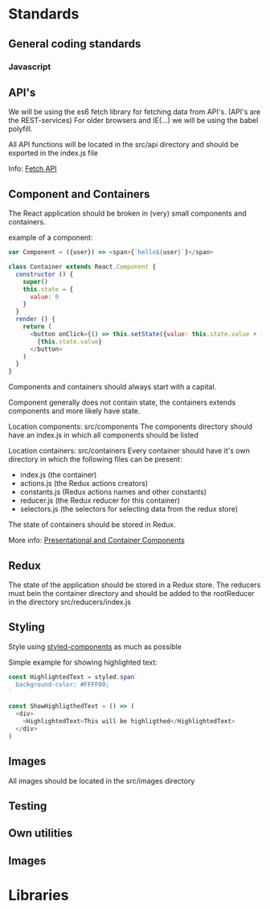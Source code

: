 # Standards

## General coding standards

### Javascript

## API's
We will be using the es6 fetch library for fetching data from API's. (API's are the REST-services)
For older browsers and IE(...) we will be using the babel polyfill.

All API functions will be located in the src/api directory and should be exported in the index.js file

Info:
[Fetch API](https://developer.mozilla.org/en-US/docs/Web/API/Fetch_API)

## Component and Containers

The React application should be broken in (very) small components and containers.

example of a component:
```javascript
var Component = ({user}) => <span>{`hello${user}`}</span>
```

```javascript
class Container extends React.Component {
  constructor () {
    super()
    this.state = {
      value: 0
    }
  }
  render () {
    return (
      <button onClick={() => this.setState({value: this.state.value + 1})}>
        {this.state.value}
      </button>
    )
  }
}
```
Components and containers should always start with a capital.

Component generally does not contain state, the containers extends components and more likely have state.

Location components: src/components
The components directory should have an index.js in which all components should be listed

Location containers: src/containers
Every container should have it's own directory in which the following files can be present:
* index.js (the container)
* actions.js (the Redux actions creators)
* constants.js (Redux actions names and other constants)
* reducer.js (the Redux reducer for this container)
* selectors.js (the selectors for selecting data from the redux store)

The state of containers should be stored in Redux.

More info: 
[Presentational and Container Components](https://medium.com/@dan_abramov/smart-and-dumb-components-7ca2f9a7c7d0)

## Redux
The state of the application should be stored in a Redux store. 
The reducers must bein the container directory and should be added to the rootReducer in the directory src/reducers/index.js

## Styling
Style using [styled-components](https://www.styled-components.com/) as much as possible

Simple example for showing highlighted text:
```javascript
const HighlightedText = styled.span`
  background-color: #FFFF00;
`

const ShowHighligthedText = () => (
  <div>
    <HighlightedText>This will be highligthed</HighlightedText>
  </div>
)
```


## Images
All images should be located in the src/images directory

## Testing

## Own utilities

## Images

# Libraries




